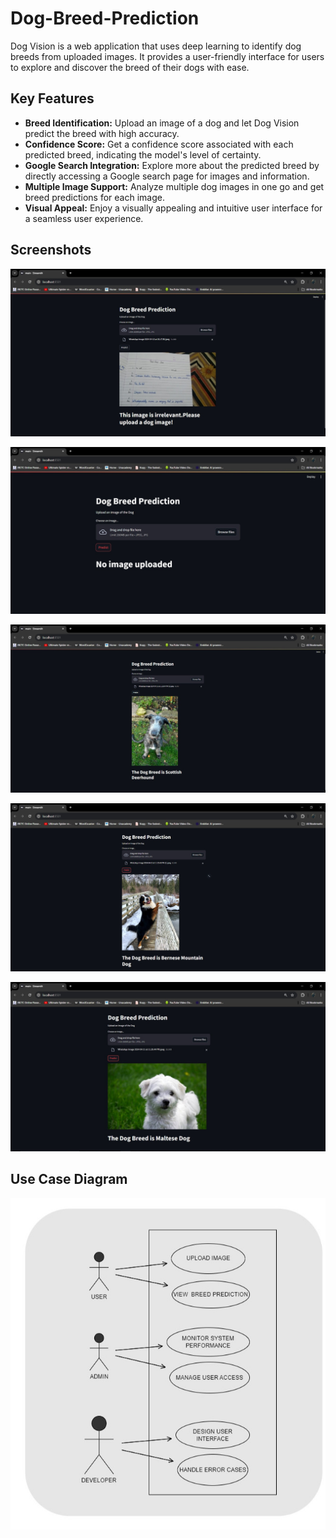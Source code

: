 # Dog-Breed-Prediction

Dog Vision is a web application that uses deep learning to identify dog breeds from uploaded images. It provides a user-friendly interface for users to explore and discover the breed of their dogs with ease.

## Key Features

- **Breed Identification:** Upload an image of a dog and let Dog Vision predict the breed with high accuracy.
- **Confidence Score:** Get a confidence score associated with each predicted breed, indicating the model's level of certainty.
- **Google Search Integration:** Explore more about the predicted breed by directly accessing a Google search page for images and information.
- **Multiple Image Support:** Analyze multiple dog images in one go and get breed predictions for each image.
- **Visual Appeal:** Enjoy a visually appealing and intuitive user interface for a seamless user experience.

## Screenshots

![Screenshots](https://github.com/SahilJain28/Dog-Breed-Prediction/blob/main/Screenshot/WhatsApp%20Image%202024-04-24%20at%2021.30.28_607713eb.jpg)


![Screenshots](https://github.com/SahilJain28/Dog-Breed-Prediction/blob/main/Screenshot/WhatsApp%20Image%202024-04-24%20at%2021.30.29_6d601550.jpg)


![Screenshots](https://github.com/SahilJain28/Dog-Breed-Prediction/blob/main/Screenshot/WhatsApp%20Image%202024-04-24%20at%2021.30.29_f71e4621.jpg)


![Screenshots](https://github.com/SahilJain28/Dog-Breed-Prediction/blob/main/Screenshot/WhatsApp%20Image%202024-04-24%20at%2021.30.30_94188d7f.jpg)


![Screenshots](https://github.com/SahilJain28/Dog-Breed-Prediction/blob/main/Screenshot/WhatsApp%20Image%202024-04-24%20at%2021.30.30_c1fdbd63.jpg)


## Use Case Diagram

![Use_Case_Diagram](https://github.com/SahilJain28/Dog-Breed-Prediction/blob/main/Use_Case%20Diagram.jpg)
